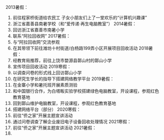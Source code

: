 2013暑假：
1. 前往程家桥街道给农民工 子女小朋友们上了一堂欢乐的“计算机兴趣课”
2. 浙江省嘉善县南暑学校（和“爱传递·再生电脑教室”）
2014暑假：
1. 回访浙江省嘉善市南暑小学
2. 联系“阿拉回收网”
2017暑假：
1. 与“阿拉回收网”交流参观
2. 在其带领下前往潍坊十村街道/白杨路199弄小区开展项目回收活动
2018暑假：
1. 经教育局推荐，前往上饶市婺源县鄣山村的鄣山小学
2. 宣传项目回收活动
2019寒假：
1. 以调查问卷的形式线上回访鄣山小学
2. 在研究生学长的指导下搭建网络教学平台
2019暑假：
1. 在金寨小学和暑托班开展素质测验
2. 和中国银行合作，为白塔畈实验学校搭建绿色电脑教室，开设课程，参观红色教育基地
3. 回到鄣山维护电脑教室，开设课程，参观红色教育基地
4. 搭建网络平台（部分）
2020寒假：
1. 前往“侨之家”开展主题宣讲活动
2. 通过问卷调查了解企业废旧电子设备回收处理情况
2021寒假：
1. 前往“侨之家”开展主题宣讲活动
2021暑假：
1. 